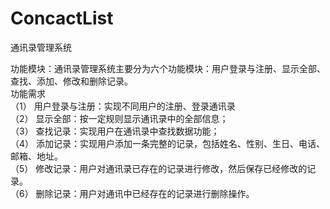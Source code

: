 # ConcactList
通讯录管理系统

功能模块：通讯录管理系统主要分为六个功能模块：用户登录与注册、显示全部、查找、添加、修改和删除记录。<br>
功能需求<br>
（1）	用户登录与注册：实现不同用户的注册、登录通讯录<br>
（2）	显示全部：按一定规则显示通讯录中的全部信息；<br>
（3）	查找记录：实现用户在通讯录中查找数据功能；<br>
（4）	添加记录：实现用户添加一条完整的记录，包括姓名、性别、生日、电话、邮箱、地址。<br>
（5）	修改记录：用户对通讯录已存在的记录进行修改，然后保存已经修改的记录。<br>
（6）	删除记录：用户对通讯中已经存在的记录进行删除操作。<br>
